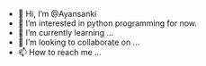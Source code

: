 - 👋 Hi, I’m @Ayansanki
- 👀 I’m interested in python programming for now.
- 🌱 I’m currently learning ...
- 💞️ I’m looking to collaborate on ...
- 📫 How to reach me ...

<!---
Ayansanki/Ayansanki is a ✨ special ✨ repository because its `README.md` (this file) appears on your GitHub profile.
You can click the Preview link to take a look at your changes.
--->
